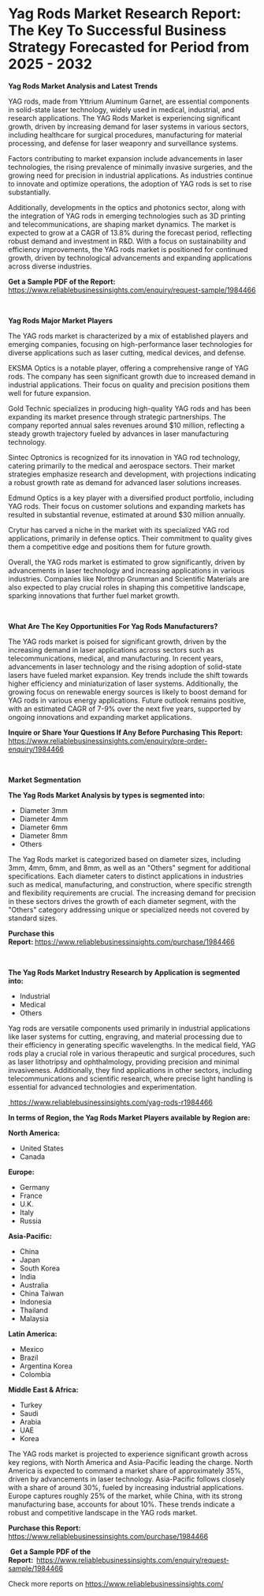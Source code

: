 <p><h1>Yag Rods Market Research Report: The Key To Successful Business Strategy Forecasted for Period from 2025 - 2032</h1></p><p><strong>Yag Rods Market Analysis and Latest Trends</strong></p>
<p><p>YAG rods, made from Yttrium Aluminum Garnet, are essential components in solid-state laser technology, widely used in medical, industrial, and research applications. The YAG Rods Market is experiencing significant growth, driven by increasing demand for laser systems in various sectors, including healthcare for surgical procedures, manufacturing for material processing, and defense for laser weaponry and surveillance systems.</p><p>Factors contributing to market expansion include advancements in laser technologies, the rising prevalence of minimally invasive surgeries, and the growing need for precision in industrial applications. As industries continue to innovate and optimize operations, the adoption of YAG rods is set to rise substantially.</p><p>Additionally, developments in the optics and photonics sector, along with the integration of YAG rods in emerging technologies such as 3D printing and telecommunications, are shaping market dynamics. The market is expected to grow at a CAGR of 13.8% during the forecast period, reflecting robust demand and investment in R&D. With a focus on sustainability and efficiency improvements, the YAG rods market is positioned for continued growth, driven by technological advancements and expanding applications across diverse industries.</p></p>
<p><strong>Get a Sample PDF of the Report:&nbsp;</strong> <a href="https://www.reliablebusinessinsights.com/enquiry/request-sample/1984466?utm_campaign=3035&utm_medium=2&utm_source=Github&utm_content=ia&utm_term=01042025&utm_id=yag-rods">https://www.reliablebusinessinsights.com/enquiry/request-sample/1984466</a></p>
<p>&nbsp;</p>
<p><strong>Yag Rods Major Market Players</strong></p>
<p><p>The YAG rods market is characterized by a mix of established players and emerging companies, focusing on high-performance laser technologies for diverse applications such as laser cutting, medical devices, and defense.</p><p>EKSMA Optics is a notable player, offering a comprehensive range of YAG rods. The company has seen significant growth due to increased demand in industrial applications. Their focus on quality and precision positions them well for future expansion.</p><p>Gold Technic specializes in producing high-quality YAG rods and has been expanding its market presence through strategic partnerships. The company reported annual sales revenues around $10 million, reflecting a steady growth trajectory fueled by advances in laser manufacturing technology.</p><p>Sintec Optronics is recognized for its innovation in YAG rod technology, catering primarily to the medical and aerospace sectors. Their market strategies emphasize research and development, with projections indicating a robust growth rate as demand for advanced laser solutions increases.</p><p>Edmund Optics is a key player with a diversified product portfolio, including YAG rods. Their focus on customer solutions and expanding markets has resulted in substantial revenue, estimated at around $30 million annually.</p><p>Crytur has carved a niche in the market with its specialized YAG rod applications, primarily in defense optics. Their commitment to quality gives them a competitive edge and positions them for future growth.</p><p>Overall, the YAG rods market is estimated to grow significantly, driven by advancements in laser technology and increasing applications in various industries. Companies like Northrop Grumman and Scientific Materials are also expected to play crucial roles in shaping this competitive landscape, sparking innovations that further fuel market growth.</p></p>
<p>&nbsp;</p>
<p><strong>What Are The Key Opportunities For Yag Rods Manufacturers?</strong></p>
<p><p>The YAG rods market is poised for significant growth, driven by the increasing demand in laser applications across sectors such as telecommunications, medical, and manufacturing. In recent years, advancements in laser technology and the rising adoption of solid-state lasers have fueled market expansion. Key trends include the shift towards higher efficiency and miniaturization of laser systems. Additionally, the growing focus on renewable energy sources is likely to boost demand for YAG rods in various energy applications. Future outlook remains positive, with an estimated CAGR of 7-9% over the next five years, supported by ongoing innovations and expanding market applications.</p></p>
<p><strong>Inquire or Share Your Questions If Any Before Purchasing This Report:</strong> <a href="https://www.reliablebusinessinsights.com/enquiry/pre-order-enquiry/1984466?utm_campaign=3035&utm_medium=2&utm_source=Github&utm_content=ia&utm_term=01042025&utm_id=yag-rods">https://www.reliablebusinessinsights.com/enquiry/pre-order-enquiry/1984466</a></p>
<p>&nbsp;</p>
<p><strong>Market Segmentation</strong></p>
<p><strong>The Yag Rods Market Analysis by types is segmented into:</strong></p>
<p><ul><li>Diameter 3mm</li><li>Diameter 4mm</li><li>Diameter 6mm</li><li>Diameter 8mm</li><li>Others</li></ul></p>
<p><p>The Yag Rods market is categorized based on diameter sizes, including 3mm, 4mm, 6mm, and 8mm, as well as an "Others" segment for additional specifications. Each diameter caters to distinct applications in industries such as medical, manufacturing, and construction, where specific strength and flexibility requirements are crucial. The increasing demand for precision in these sectors drives the growth of each diameter segment, with the "Others" category addressing unique or specialized needs not covered by standard sizes.</p></p>
<p><strong>Purchase this Report:&nbsp;</strong><a href="https://www.reliablebusinessinsights.com/purchase/1984466?utm_campaign=3035&utm_medium=2&utm_source=Github&utm_content=ia&utm_term=01042025&utm_id=yag-rods">https://www.reliablebusinessinsights.com/purchase/1984466</a></p>
<p>&nbsp;</p>
<p><strong>The Yag Rods Market Industry Research by Application is segmented into:</strong></p>
<p><ul><li>Industrial</li><li>Medical</li><li>Others</li></ul></p>
<p><p>Yag rods are versatile components used primarily in industrial applications like laser systems for cutting, engraving, and material processing due to their efficiency in generating specific wavelengths. In the medical field, YAG rods play a crucial role in various therapeutic and surgical procedures, such as laser lithotripsy and ophthalmology, providing precision and minimal invasiveness. Additionally, they find applications in other sectors, including telecommunications and scientific research, where precise light handling is essential for advanced technologies and experimentation.</p></p>
<p><a href="https://www.reliablebusinessinsights.com/yag-rods-r1984466?utm_campaign=3035&utm_medium=2&utm_source=Github&utm_content=ia&utm_term=01042025&utm_id=yag-rods">&nbsp;https://www.reliablebusinessinsights.com/yag-rods-r1984466</a></p>
<p><strong>In terms of Region, the Yag Rods Market Players available by Region are:</strong></p>
<p>
    <p> <strong> North America: </strong>
        <ul>
            <li>United States</li>
            <li>Canada</li>
        </ul>
        </p> 
    <p> <strong> Europe: </strong>
        <ul>
            <li>Germany</li>
            <li>France</li>
            <li>U.K.</li>
            <li>Italy</li>
            <li>Russia</li>
        </ul>
        </p> 
    <p> <strong> Asia-Pacific: </strong>
        <ul>
            <li>China</li>
            <li>Japan</li>
            <li>South Korea</li>
            <li>India</li>
            <li>Australia</li>
            <li>China Taiwan</li>
            <li>Indonesia</li>
            <li>Thailand</li>
            <li>Malaysia</li>
        </ul>
        </p> 
    <p> <strong> Latin America: </strong>
        <ul>
            <li>Mexico</li>
            <li>Brazil</li>
            <li>Argentina Korea</li>
            <li>Colombia</li>
        </ul>
        </p> 
    <p> <strong> Middle East & Africa: </strong>
        <ul>
            <li>Turkey</li>
            <li>Saudi</li>
            <li>Arabia</li>
            <li>UAE</li>
            <li>Korea</li>
        </ul>
    </p>
    </p>
<p><p>The YAG rods market is projected to experience significant growth across key regions, with North America and Asia-Pacific leading the charge. North America is expected to command a market share of approximately 35%, driven by advancements in laser technology. Asia-Pacific follows closely with a share of around 30%, fueled by increasing industrial applications. Europe captures roughly 25% of the market, while China, with its strong manufacturing base, accounts for about 10%. These trends indicate a robust and competitive landscape in the YAG rods market.</p></p>
<p><strong>Purchase this Report: </strong><a href="https://www.reliablebusinessinsights.com/purchase/1984466?utm_campaign=3035&utm_medium=2&utm_source=Github&utm_content=ia&utm_term=01042025&utm_id=yag-rods">https://www.reliablebusinessinsights.com/purchase/1984466</a></p>
<p>&nbsp;<strong>Get a Sample PDF of the Report:&nbsp;&nbsp;</strong><a href="https://www.reliablebusinessinsights.com/enquiry/request-sample/1984466?utm_campaign=3035&utm_medium=2&utm_source=Github&utm_content=ia&utm_term=01042025&utm_id=yag-rods">https://www.reliablebusinessinsights.com/enquiry/request-sample/1984466</a></p>
<p><strong></strong></p>
<p>Check more reports on <a href="https://www.reliablebusinessinsights.com/?utm_campaign=3035&utm_medium=2&utm_source=Github&utm_content=ia&utm_term=01042025&utm_id=yag-rods">https://www.reliablebusinessinsights.com/</a></p>